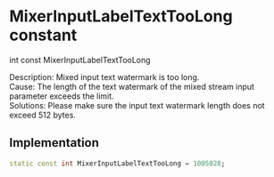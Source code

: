 


# MixerInputLabelTextTooLong constant







int const MixerInputLabelTextTooLong
  




<p>Description: Mixed input text watermark is too long. <br>Cause: The length of the text watermark of the mixed stream input parameter exceeds the limit. <br>Solutions: Please make sure the input text watermark length does not exceed 512 bytes.</p>



## Implementation

```dart
static const int MixerInputLabelTextTooLong = 1005028;
```







